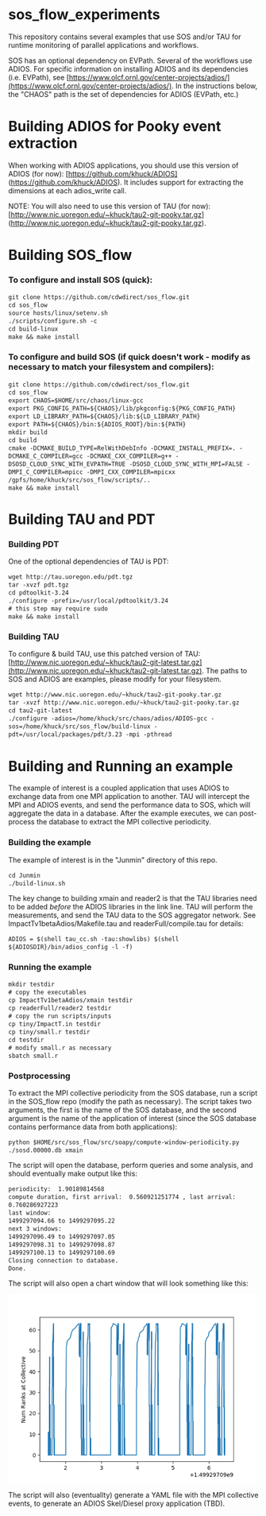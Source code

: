 # sos_flow_experiments

This repository contains several examples that use SOS and/or TAU for runtime monitoring of parallel applications and workflows.

SOS has an optional dependency on EVPath. Several of the workflows use ADIOS.  For specific information on installing ADIOS and its dependencies (i.e. EVPath), see [https://www.olcf.ornl.gov/center-projects/adios/](https://www.olcf.ornl.gov/center-projects/adios/).  In the instructions below, the "CHAOS" path is the set of dependencies for ADIOS (EVPath, etc.)

# Building ADIOS for Pooky event extraction

When working with ADIOS applications, you should use this version of ADIOS (for now): [https://github.com/khuck/ADIOS] (https://github.com/khuck/ADIOS).  It includes support for extracting the dimensions at each adios_write call.

NOTE:
You will also need to use this version of TAU (for now): [http://www.nic.uoregon.edu/~khuck/tau2-git-pooky.tar.gz] (http://www.nic.uoregon.edu/~khuck/tau2-git-pooky.tar.gz).  

# Building SOS_flow

### To configure and install SOS (quick):

```
git clone https://github.com/cdwdirect/sos_flow.git
cd sos_flow
source hosts/linux/setenv.sh
./scripts/configure.sh -c
cd build-linux
make && make install
```

### To configure and build SOS (if quick doesn't work - modify as necessary to match your filesystem and compilers):

```
git clone https://github.com/cdwdirect/sos_flow.git
cd sos_flow
export CHAOS=$HOME/src/chaos/linux-gcc
export PKG_CONFIG_PATH=${CHAOS}/lib/pkgconfig:${PKG_CONFIG_PATH}
export LD_LIBRARY_PATH=${CHAOS}/lib:${LD_LIBRARY_PATH}
export PATH=${CHAOS}/bin:${ADIOS_ROOT}/bin:${PATH}
mkdir build
cd build
cmake -DCMAKE_BUILD_TYPE=RelWithDebInfo -DCMAKE_INSTALL_PREFIX=. -DCMAKE_C_COMPILER=gcc -DCMAKE_CXX_COMPILER=g++ -DSOSD_CLOUD_SYNC_WITH_EVPATH=TRUE -DSOSD_CLOUD_SYNC_WITH_MPI=FALSE -DMPI_C_COMPILER=mpicc -DMPI_CXX_COMPILER=mpicxx /gpfs/home/khuck/src/sos_flow/scripts/..
make && make install
```

# Building TAU and PDT

### Building PDT

One of the optional dependencies of TAU is PDT:

```
wget http://tau.uoregon.edu/pdt.tgz
tar -xvzf pdt.tgz
cd pdtoolkit-3.24
./configure -prefix=/usr/local/pdtoolkit/3.24
# this step may require sudo
make && make install
```

### Building TAU

To configure & build TAU, use this patched version of TAU: [http://www.nic.uoregon.edu/~khuck/tau2-git-latest.tar.gz](http://www.nic.uoregon.edu/~khuck/tau2-git-latest.tar.gz).  The paths to SOS and ADIOS are examples, please modify for your filesystem.

```
wget http://www.nic.uoregon.edu/~khuck/tau2-git-pooky.tar.gz
tar -xvzf http://www.nic.uoregon.edu/~khuck/tau2-git-pooky.tar.gz
cd tau2-git-latest
./configure -adios=/home/khuck/src/chaos/adios/ADIOS-gcc -sos=/home/khuck/src/sos_flow/build-linux -pdt=/usr/local/packages/pdt/3.23 -mpi -pthread
```

# Building and Running an example

The example of interest is a coupled application that uses ADIOS to exchange data from one MPI application to another.  TAU will intercept the MPI and ADIOS events, and send the performance data to SOS, which will aggregate the data in a database.  After the example executes, we can post-process the database to extract the MPI collective periodicity.

### Building the example

The example of interest is in the "Junmin" directory of this repo.

```
cd Junmin
./build-linux.sh
```

The key change to building xmain and reader2 is that the TAU libraries need to be added *before* the ADIOS libraries in the link line.  TAU will perform the measurements, and send the TAU data to the SOS aggregator network.  See ImpactTv1betaAdios/Makefile.tau and readerFull/compile.tau for details:

```
ADIOS = $(shell tau_cc.sh -tau:showlibs) $(shell ${ADIOSDIR}/bin/adios_config -l -f)
```

### Running the example

```
mkdir testdir
# copy the executables
cp ImpactTv1betaAdios/xmain testdir
cp readerFull/reader2 testdir
# copy the run scripts/inputs
cp tiny/ImpactT.in testdir
cp tiny/small.r testdir
cd testdir
# modify small.r as necessary
sbatch small.r
```

### Postprocessing

To extract the MPI collective periodicity from the SOS database, run a script in the SOS_flow repo (modify the path as necessary).  The script takes two arguments, the first is the name of the SOS database, and the second argument is the name of the application of interest (since the SOS database contains performance data from both applications):

```
python $HOME/src/sos_flow/src/soapy/compute-window-periodicity.py ./sosd.00000.db xmain
```

The script will open the database, perform queries and some analysis, and should eventually make output like this:

```
periodicity:  1.90189814568
compute duration, first arrival:  0.560921251774 , last arrival:  0.760286927223
last window: 
1499297094.66 to 1499297095.22
next 3 windows: 
1499297096.49 to 1499297097.05
1499297098.31 to 1499297098.87
1499297100.13 to 1499297100.69
Closing connection to database.
Done.
```

The script will also open a chart window that will look something like this:

![./figures/mpi_periodicity.png](./figures/mpi_periodicity.png)

The script will also (eventuallty) generate a YAML file with the MPI collective events, to generate an ADIOS Skel/Diesel proxy application (TBD).
